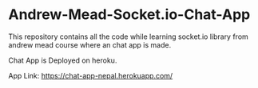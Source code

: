 # Andrew-Mead-Socket.io-Chat-App
This repository contains all the code while learning socket.io library from andrew mead course where an chat app is made.

Chat App is Deployed on heroku.

App Link: https://chat-app-nepal.herokuapp.com/
